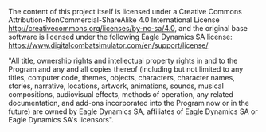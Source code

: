 The content of this project itself is licensed under a Creative Commons Attribution-NonCommercial-ShareAlike 4.0 International License http://creativecommons.org/licenses/by-nc-sa/4.0, and the original base software is licensed under the following  Eagle Dynamics SA license: https://www.digitalcombatsimulator.com/en/support/license/

"All title, ownership rights and intellectual property rights in and to the Program and any and all copies thereof (including but not limited to any titles, computer code, themes, objects, characters, character names, stories, narrative, locations, artwork, animations, sounds, musical compositions, audiovisual effects, methods of operation, any related documentation, and add-ons incorporated into the Program now or in the future) are owned by Eagle Dynamics SA, affiliates of Eagle Dynamics SA or Eagle Dynamics SA's licensors".
